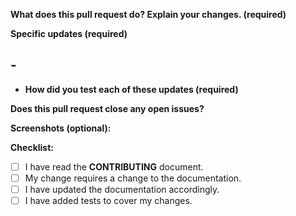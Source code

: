 <!-------------------------------------------------------------------------
 | Thanks for send a pull request! 🎉
 | First, please make sure you familiar with the contribution guidelines
 | https://github.com/livepeer/livepeer.com/blob/master/CONTRIBUTING.md
 -------------------------------------------------------------------------->

**What does this pull request do? Explain your changes. (required)**

<!-- A clear and concise description of what this pull request does. -->

**Specific updates (required)**

<!--- List out all significant updates your code introduces -->

## -

- **How did you test each of these updates (required)**

<!-- A detailed description of how you tested your code changes. Include details of your testing environment, and the tests you ran to see how your change affects other areas of the code, etc. -->

**Does this pull request close any open issues?**

<!-- Fixes # -->

**Screenshots (optional):**

<!-- Drag some screenshots here, if applicable -->

**Checklist:**

<!--- Go over all the following points, and put an `x` in all the boxes that apply. -->
<!--- If you're unsure about any of these, don't hesitate to ask. We're here to help! -->

- [ ] I have read the **CONTRIBUTING** document.
- [ ] My change requires a change to the documentation.
- [ ] I have updated the documentation accordingly.
- [ ] I have added tests to cover my changes.
